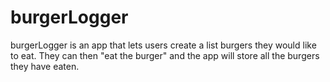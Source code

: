 # burgerLogger

burgerLogger is an app that lets users create a list burgers they would like to eat. They can then "eat the burger" and the app will store all the burgers they have eaten.